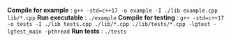 **Compile for example** : `g++ -std=c++17 -o example -I ./lib example.cpp lib/*.cpp`
**Run executable** : `./example`
**Compile for testing** : `g++ -std=c++17 -o tests -I ./lib tests.cpp ./lib/*.cpp ./lib/tests/*.cpp -lgtest -lgtest_main -pthread`
**Run tests** : `./tests`
